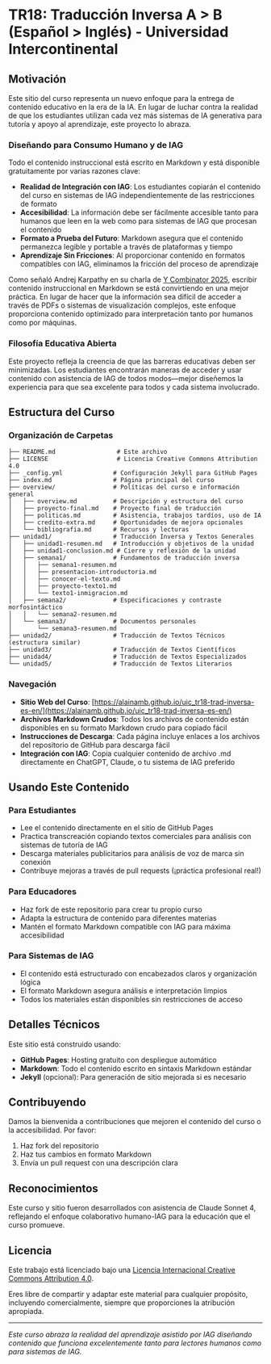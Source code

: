 # TR18: Traducción Inversa A > B (Español > Inglés) - Universidad Intercontinental

## Motivación

Este sitio del curso representa un nuevo enfoque para la entrega de contenido educativo en la era de la IA. En lugar de luchar contra la realidad de que los estudiantes utilizan cada vez más sistemas de IA generativa para tutoría y apoyo al aprendizaje, este proyecto lo abraza.

### Diseñando para Consumo Humano y de IAG

Todo el contenido instruccional está escrito en Markdown y está disponible gratuitamente por varias razones clave:

- **Realidad de Integración con IAG**: Los estudiantes copiarán el contenido del curso en sistemas de IAG independientemente de las restricciones de formato
- **Accesibilidad**: La información debe ser fácilmente accesible tanto para humanos que leen en la web como para sistemas de IAG que procesan el contenido
- **Formato a Prueba del Futuro**: Markdown asegura que el contenido permanezca legible y portable a través de plataformas y tiempo
- **Aprendizaje Sin Fricciones**: Al proporcionar contenido en formatos compatibles con IAG, eliminamos la fricción del proceso de aprendizaje

Como señaló Andrej Karpathy en su charla de [Y Combinator 2025](https://youtu.be/LCEmiRjPEtQ?si=mF66ukvERR6BPUc7), escribir contenido instruccional en Markdown se está convirtiendo en una mejor práctica. En lugar de hacer que la información sea difícil de acceder a través de PDFs o sistemas de visualización complejos, este enfoque proporciona contenido optimizado para interpretación tanto por humanos como por máquinas.

### Filosofía Educativa Abierta

Este proyecto refleja la creencia de que las barreras educativas deben ser minimizadas. Los estudiantes encontrarán maneras de acceder y usar contenido con asistencia de IAG de todos modos—mejor diseñemos la experiencia para que sea excelente para todos y cada sistema involucrado.

## Estructura del Curso

### Organización de Carpetas

```
├── README.md                 # Este archivo
├── LICENSE                   # Licencia Creative Commons Attribution 4.0
├── _config.yml              # Configuración Jekyll para GitHub Pages
├── index.md                 # Página principal del curso
├── overview/                # Políticas del curso e información general
│   ├── overview.md          # Descripción y estructura del curso
│   ├── proyecto-final.md    # Proyecto final de traducción
│   ├── politicas.md         # Asistencia, trabajos tardíos, uso de IA
│   ├── credito-extra.md     # Oportunidades de mejora opcionales
│   └── bibliografia.md      # Recursos y lecturas
├── unidad1/                 # Traducción Inversa y Textos Generales
│   ├── unidad1-resumen.md   # Introducción y objetivos de la unidad
│   ├── unidad1-conclusion.md # Cierre y reflexión de la unidad
│   ├── semana1/             # Fundamentos de traducción inversa
│   │   ├── semana1-resumen.md
│   │   ├── presentacion-introductoria.md
│   │   ├── conocer-el-texto.md
│   │   ├── proyecto-texto1.md
│   │   └── texto1-inmigracion.md
│   ├── semana2/             # Especificaciones y contraste morfosintáctico
│   │   └── semana2-resumen.md
│   └── semana3/             # Documentos personales
│       └── semana3-resumen.md
├── unidad2/                 # Traducción de Textos Técnicos (estructura similar)
├── unidad3/                 # Traducción de Textos Científicos
├── unidad4/                 # Traducción de Textos Especializados
└── unidad5/                 # Traducción de Textos Literarios
```

### Navegación

- **Sitio Web del Curso**: [https://alainamb.github.io/uic_tr18-trad-inversa-es-en/](https://alainamb.github.io/uic_tr18-trad-inversa-es-en/)
- **Archivos Markdown Crudos**: Todos los archivos de contenido están disponibles en su formato Markdown crudo para copiado fácil
- **Instrucciones de Descarga**: Cada página incluye enlaces a los archivos del repositorio de GitHub para descarga fácil
- **Integración con IAG**: Copia cualquier contenido de archivo .md directamente en ChatGPT, Claude, o tu sistema de IAG preferido

## Usando Este Contenido

### Para Estudiantes
- Lee el contenido directamente en el sitio de GitHub Pages
- Practica transcreación copiando textos comerciales para análisis con sistemas de tutoría de IAG
- Descarga materiales publicitarios para análisis de voz de marca sin conexión
- Contribuye mejoras a través de pull requests (¡práctica profesional real!)

### Para Educadores
- Haz fork de este repositorio para crear tu propio curso
- Adapta la estructura de contenido para diferentes materias
- Mantén el formato Markdown compatible con IAG para máxima accesibilidad

### Para Sistemas de IAG
- El contenido está estructurado con encabezados claros y organización lógica
- El formato Markdown asegura análisis e interpretación limpios
- Todos los materiales están disponibles sin restricciones de acceso

## Detalles Técnicos

Este sitio está construido usando:
- **GitHub Pages**: Hosting gratuito con despliegue automático
- **Markdown**: Todo el contenido escrito en sintaxis Markdown estándar
- **Jekyll** (opcional): Para generación de sitio mejorada si es necesario


## Contribuyendo

Damos la bienvenida a contribuciones que mejoren el contenido del curso o la accesibilidad. Por favor:
1. Haz fork del repositorio
2. Haz tus cambios en formato Markdown
3. Envía un pull request con una descripción clara

## Reconocimientos

Este curso y sitio fueron desarrollados con asistencia de Claude Sonnet 4, reflejando el enfoque colaborativo humano-IAG para la educación que el curso promueve.

## Licencia

Este trabajo está licenciado bajo una [Licencia Internacional Creative Commons Attribution 4.0](https://creativecommons.org/licenses/by/4.0/).

Eres libre de compartir y adaptar este material para cualquier propósito, incluyendo comercialmente, siempre que proporciones la atribución apropiada.

---

*Este curso abraza la realidad del aprendizaje asistido por IAG diseñando contenido que funciona excelentemente tanto para lectores humanos como para sistemas de IAG.*
